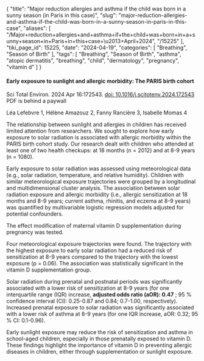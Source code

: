 {
    "title": "Major reduction allergies and asthma if the child was born in a sunny season (in Paris in this case)",
    "slug": "major-reduction-allergies-and-asthma-if-the-child-was-born-in-a-sunny-season-in-paris-in-this-case",
    "aliases": [
        "/Major+reduction+allergies+and+asthma+if+the+child+was+born+in+a+sunny+season+in+Paris+in+this+case+\u2013+April+2024",
        "/15225"
    ],
    "tiki_page_id": 15225,
    "date": "2024-04-19",
    "categories": [
        "Breathing",
        "Season of Birth"
    ],
    "tags": [
        "Breathing",
        "Season of Birth",
        "asthma",
        "atopic dermatitis",
        "breathing",
        "child",
        "dermatology",
        "pregnancy",
        "vitamin d"
    ]
}


#### Early exposure to sunlight and allergic morbidity: The PARIS birth cohort

Sci Total Environ. 2024 Apr 16:172543. [doi: 10.1016/j.scitotenv.2024.172543](https://doi.org/10.1016/j.scitotenv.2024.172543) PDF is behind a paywall

Léa Lefebvre 1, Hélène Amazouz 2, Fanny Rancière 3, Isabelle Momas 4

The relationship between sunlight and allergies in children has received limited attention from researchers. We sought to explore how early exposure to solar radiation is associated with allergic morbidity within the PARIS birth cohort study. Our research dealt with children who attended at least one of two health checkups: at 18 months (n = 2012) and at 8-9 years (n = 1080).

Early exposure to solar radiation was assessed using meteorological data (e.g., solar radiation, temperature, and relative humidity). Children with similar meteorological exposure trajectories were grouped by a longitudinal and multidimensional cluster analysis. The association between solar radiation exposure and allergic morbidity (i.e., allergic sensitization at 18 months and 8-9 years; current asthma, rhinitis, and eczema at 8-9 years) was quantified by multivariable logistic regression models adjusted for potential confounders. 

The effect modification of maternal vitamin D supplementation during pregnancy was tested. 

Four meteorological exposure trajectories were found. The trajectory with the highest exposure to early solar radiation had a reduced risk of sensitization at 8-9 years compared to the trajectory with the lowest exposure (p = 0.06). The association was statistically significant in the vitamin D supplementation group.

Solar radiation during prenatal and postnatal periods was significantly associated with a lower risk of sensitization at 8-9 years (for one interquartile range (IQR) increase,  **adjusted odds ratio (aOR): 0.47** ; 95 % confidence interval (CI): 0.25-0.87 and 0.84; 0.7-1.00, respectively). Increased prenatal exposure to solar radiation was significantly associated with a lower risk of asthma at 8-9 years (for one IQR increase, aOR: 0.32; 95 % CI: 0.1-0.96). 

Early sunlight exposure may reduce the risk of sensitization and asthma in school-aged children, especially in those prenatally exposed to vitamin D. These findings highlight the importance of vitamin D in preventing allergic diseases in children, either through supplementation or sunlight exposure.